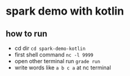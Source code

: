 # spark demo with kotlin

## how to run
- cd dir `cd spark-demo-kotlin`
- first shell command `nc -l 9999`
- open other terminal run `grade run`
- write words like `a b c a` at nc terminal
